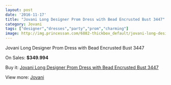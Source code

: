 ```yaml
---
layout: post
date: '2016-11-17'
title: "Jovani Long Designer Prom Dress with Bead Encrusted Bust 3447"
category: Jovani
tags: ["designer","dresses","party","prom","charming"]
image: http://img.princessan.com/6882-thickbox_default/jovani-long-designer-prom-dress-with-bead-encrusted-bust-3447.jpg
---
```

Jovani Long Designer Prom Dress with Bead Encrusted Bust 3447

On Sales: **$349.994**
<a href="https://www.princessan.com/en/jovani/3102-jovani-long-designer-prom-dress-with-bead-encrusted-bust-3447.html"><amp-img layout="responsive" width="600" height="600" src="//img.princessan.com/6882-thickbox_default/jovani-long-designer-prom-dress-with-bead-encrusted-bust-3447.jpg" alt="Jovani Long Designer Prom Dress with Bead Encrusted Bust 3447 0" /></a>
<a href="https://www.princessan.com/en/jovani/3102-jovani-long-designer-prom-dress-with-bead-encrusted-bust-3447.html"><amp-img layout="responsive" width="600" height="600" src="//img.princessan.com/6883-thickbox_default/jovani-long-designer-prom-dress-with-bead-encrusted-bust-3447.jpg" alt="Jovani Long Designer Prom Dress with Bead Encrusted Bust 3447 1" /></a>
<a href="https://www.princessan.com/en/jovani/3102-jovani-long-designer-prom-dress-with-bead-encrusted-bust-3447.html"><amp-img layout="responsive" width="600" height="600" src="//img.princessan.com/6884-thickbox_default/jovani-long-designer-prom-dress-with-bead-encrusted-bust-3447.jpg" alt="Jovani Long Designer Prom Dress with Bead Encrusted Bust 3447 2" /></a>
<a href="https://www.princessan.com/en/jovani/3102-jovani-long-designer-prom-dress-with-bead-encrusted-bust-3447.html"><amp-img layout="responsive" width="600" height="600" src="//img.princessan.com/6885-thickbox_default/jovani-long-designer-prom-dress-with-bead-encrusted-bust-3447.jpg" alt="Jovani Long Designer Prom Dress with Bead Encrusted Bust 3447 3" /></a>

Buy it: [Jovani Long Designer Prom Dress with Bead Encrusted Bust 3447](https://www.princessan.com/en/jovani/3102-jovani-long-designer-prom-dress-with-bead-encrusted-bust-3447.html "Jovani Long Designer Prom Dress with Bead Encrusted Bust 3447")

View more: [Jovani](https://www.princessan.com/en/26-jovani "Jovani")
